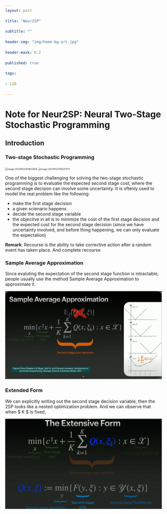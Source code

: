```yaml
---
layout: post

title: "Neur2SP"

subtitle: ""

header-img: "img/home-bg-art.jpg"

header-mask: 0.2

published: true

tags:

- L20

---
```


# Note for Neur2SP: Neural Two-Stage Stochastic Programming

## Introduction

### Two-stage Stochastic Programming 

<img src="/Users/xiongjinxin/A-xjx/blog/xjx-xiong.github.io/_posts/2023/5/Neur2SP/assets/image-20230522103622929.png" alt="image-20230522103622929" style="zoom:50%;" />

<img src="/Users/xiongjinxin/A-xjx/blog/xjx-xiong.github.io/_posts/2023/5/Neur2SP/assets/image-20230522105437571.png" alt="image-20230522105437571" style="zoom:50%;" />

One of the biggest challenging for solving the two-stage stochastic programming is to evaluatie the expected second stage cost, where the second stage decision can involve some uncertainty. It is oftenly used to model the real problem like the following:

- make the first stage decision
- a given scienario happens
- decide the second stage variable
- the objecitve in all is to minimize the cost of the first stage decision and the expected cost for the second stage decision (since we have uncertainty involved, and before thing happening, we can only evaluate the expectation)

**Remark**: Recourse is the ability to take corrective action after a random event has taken place. And complete recourse

### Sample Average Approximation

Since evaluting the expectation of the second stage function is intractable, people usually use the method Sample Average Approximation to approximate it.

<img src="assets/image-20230522105616541.png" alt="image-20230522105616541" style="zoom:50%;" />

### Extended Form

We can explicitly writing out the second stage decision variable, then the 2SP looks like a nested optimization problem. And we can observe that when $ K $ is fixed, 

<img src="assets/image-20230522105848191.png" alt="image-20230522105848191" style="zoom:50%;" />